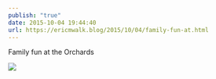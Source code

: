 ```yaml
---
publish: "true"
date: 2015-10-04 19:44:40
url: https://ericmwalk.blog/2015/10/04/family-fun-at.html
---
```


Family fun at the Orchards

![](https://ericmwalk.blog/uploads/2022/48af17e1e1.jpg)